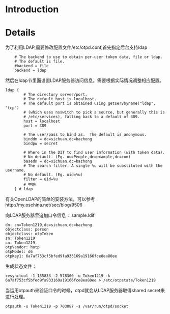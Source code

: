 # Introduction #


# Details #
为了利用LDAP,需要修改配置文件/etc/otpd.conf,首先指定后台支持ldap
```
    # The backend to use to obtain per-user token data, file or ldap.
    # The default is file.
    #backend = file
    backend = ldap
```
然后在ldap节里面设置LDAP服务器访问信息。需要根据实际情况调整相应配置。
```
ldap {
        # The directory server/port.
        # The default host is localhost.
        # The default port is obtained using getservbyname("ldap", "tcp")
        # (which uses nsswitch to pick a source, but generally this is
        # /etc/services), falling back to a default of 389.
        host = localhost
        port = 389            

        # The user/pass to bind as.  The default is anonymous.
        binddn = dc=sichuan,dc=bazhong
        bindpw = secret

        # Where in the DIT to find user information (with token data).
        # No default. (Eg. ou=People,dc=example,dc=com)
        basedn = dc=sichuan,dc=bazhong
        # The search filter. A single %u will be substituted with the username.
        # No default. (Eg. uid=%u)
        filter = uid=%u    
        # 中略
    } # ldap
```
有关OpenLDAP的简单的安装方法，可以参考http://my.oschina.net/sec/blog/9506

向LDAP服务器里追加口令信息：
sample.ldif
```
dn: cn=Token1219,dc=sichuan,dc=bazhong
objectclass: person
objectclass: otpToken
sn: Token1219
cn: Token1219
otpVendor: hotp
otpModel: d6
otpKey1: 6a7af753cf5bfed9fa933169a19166fce8ea80ee
```

生成状态文件：
```
resynctool -1 155833 -2 578300 -u Token1219 -k 6a7af753cf5bfed9fa933169a19166fce8ea80ee > /etc/otpstate/Token1219
```

当运用otpauth来验证口令的时候，otpd就会从LDAP服务器取得shared secret来进行处理。
```
otpauth -u Token1219 -p 703087 -s /var/run/otpd/socket
```